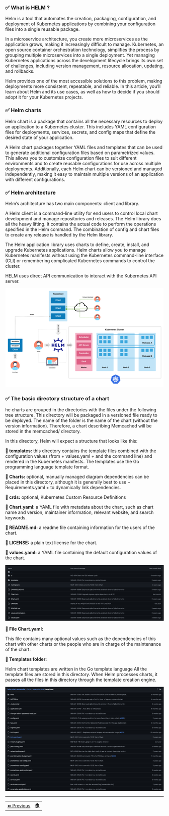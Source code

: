 
### ✅ What is HELM ?

Helm is a tool that automates the creation, packaging, configuration, and deployment of Kubernetes applications by combining your configuration files into a single reusable package.

In a microservice architecture, you create more microservices as the application grows, making it increasingly difficult to manage. Kubernetes, an open source container orchestration technology, simplifies the process by grouping multiple microservices into a single deployment. Yet managing Kubernetes applications across the development lifecycle brings its own set of challenges, including version management, resource allocation, updating, and rollbacks.

Helm provides one of the most accessible solutions to this problem, making deployments more consistent, repeatable, and reliable. In this article, you’ll learn about Helm and its use cases, as well as how to decide if you should adopt it for your Kubernetes projects.

### ✅ Helm charts

Helm chart is a package that contains all the necessary resources to deploy an application to a Kubernetes cluster. This includes YAML configuration files for deployments, services, secrets, and config maps that define the desired state of your application.

A Helm chart packages together YAML files and templates that can be used to generate additional configuration files based on parametrized values. This allows you to customize configuration files to suit different environments and to create reusable configurations for use across multiple deployments. Additionally, each Helm chart can be versioned and managed independently, making it easy to maintain multiple versions of an application with different configurations.

### ✅ Helm architecture

Helm’s architecture has two main components: client and library.

A Helm client is a command-line utility for end users to control local chart development and manage repositories and releases. 
The Helm library does all the heavy lifting. It contains the actual code to perform the operations specified in the Helm command. The combination of config and chart files to create any release is handled by the Helm library.

The Helm application library uses charts to define, create, install, and upgrade Kubernetes applications. Helm charts allow you to manage Kubernetes manifests without using the Kubernetes command-line interface (CLI) or remembering complicated Kubernetes commands to control the cluster.

HELM uses direct API communication to interact with the Kubernetes API server.

<img src="imgs/helmarchi.png" alt="drawing" >

### ✅ The basic directory structure of a chart

he charts are grouped in the directories with the files under the following tree structure. This directory will be packaged in a versioned file ready to be deployed. The name of the folder is the name of the chart (without the version information). Therefore, a chart describing Memcached will be stored in the memcached/ directory.

In this directory, Helm will expect a structure that looks like this:

**📌  templates:** this directory contains the template files combined with the configuration values (from + values.yaml + and the command line) and rendered in the Kubernetes manifests. The templates use the Go programming language template format.

**📌 Charts:** optional, manually managed diagram dependencies can be placed in this directory, although it is generally best to use + Requirements.yaml + to dynamically link dependencies.

**📌 crds:**  optional, Kubernetes Custom Resource Definitions

**📌 Chart.yaml:**  a YAML file with metadata about the chart, such as chart name and version, maintainer information, relevant website, and search keywords.

**📌 README.md:**  a readme file containing information for the users of the chart.

**📌 LICENSE:**  a plain text license for the chart.

**📌 values.yaml:**  a YAML file containing the default configuration values of the chart.


<img src="imgs/repchart.png" alt="drawing" >

**📌 File Chart.yaml:** 

This file contains many optional values such as the dependencies of this chart with other charts or the people who are in charge of the maintenance of the chart.


**📌 Templates folder:** 

Helm chart templates are written in the Go template language
All the template files are stored in this directory. When Helm processes charts, it passes all the files in this directory through the template creation engine.

<img src="imgs/templatehelm.png" alt="drawing" >



---
<table>
<tr style="border: 0px transparent">
	<td style="border: 0px transparent"> <a href="README.md" title="Home">⬅ Previous</a></td><td style="border: 0px transparent"><a href="../README.md" title="home">🏠<a></td>
</tr>

</table>